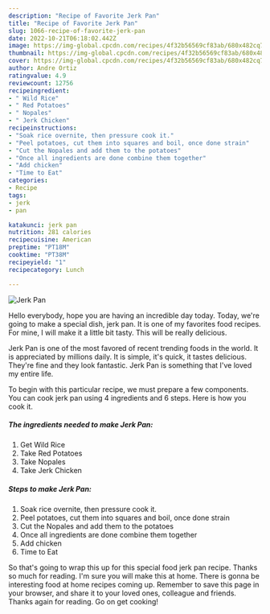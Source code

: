 ```yaml
---
description: "Recipe of Favorite Jerk Pan"
title: "Recipe of Favorite Jerk Pan"
slug: 1066-recipe-of-favorite-jerk-pan
date: 2022-10-21T06:18:02.442Z
image: https://img-global.cpcdn.com/recipes/4f32b56569cf83ab/680x482cq70/jerk-pan-recipe-main-photo.jpg
thumbnail: https://img-global.cpcdn.com/recipes/4f32b56569cf83ab/680x482cq70/jerk-pan-recipe-main-photo.jpg
cover: https://img-global.cpcdn.com/recipes/4f32b56569cf83ab/680x482cq70/jerk-pan-recipe-main-photo.jpg
author: Andre Ortiz
ratingvalue: 4.9
reviewcount: 12756
recipeingredient:
- " Wild Rice"
- " Red Potatoes"
- " Nopales"
- " Jerk Chicken"
recipeinstructions:
- "Soak rice overnite, then pressure cook it."
- "Peel potatoes, cut them into squares and boil, once done strain"
- "Cut the Nopales and add them to the potatoes"
- "Once all ingredients are done combine them together"
- "Add chicken"
- "Time to Eat"
categories:
- Recipe
tags:
- jerk
- pan

katakunci: jerk pan 
nutrition: 281 calories
recipecuisine: American
preptime: "PT18M"
cooktime: "PT38M"
recipeyield: "1"
recipecategory: Lunch

---
```



![Jerk Pan](https://img-global.cpcdn.com/recipes/4f32b56569cf83ab/680x482cq70/jerk-pan-recipe-main-photo.jpg)

Hello everybody, hope you are having an incredible day today. Today, we're going to make a special dish, jerk pan. It is one of my favorites food recipes. For mine, I will make it a little bit tasty. This will be really delicious.



Jerk Pan is one of the most favored of recent trending foods in the world. It is appreciated by millions daily. It is simple, it's quick, it tastes delicious. They're fine and they look fantastic. Jerk Pan is something that I've loved my entire life.


To begin with this particular recipe, we must prepare a few components. You can cook jerk pan using 4 ingredients and 6 steps. Here is how you cook it.

<!--inarticleads1-->

##### The ingredients needed to make Jerk Pan:

1. Get  Wild Rice
1. Take  Red Potatoes
1. Take  Nopales
1. Take  Jerk Chicken




<!--inarticleads2-->

##### Steps to make Jerk Pan:

1. Soak rice overnite, then pressure cook it.
1. Peel potatoes, cut them into squares and boil, once done strain
1. Cut the Nopales and add them to the potatoes
1. Once all ingredients are done combine them together
1. Add chicken
1. Time to Eat




So that's going to wrap this up for this special food jerk pan recipe. Thanks so much for reading. I'm sure you will make this at home. There is gonna be interesting food at home recipes coming up. Remember to save this page in your browser, and share it to your loved ones, colleague and friends. Thanks again for reading. Go on get cooking!
